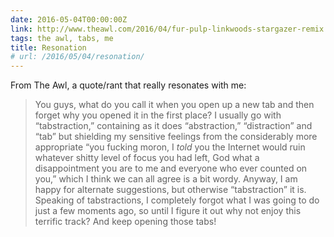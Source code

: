 ```yaml
---
date: 2016-05-04T00:00:00Z
link: http://www.theawl.com/2016/04/fur-pulp-linkwoods-stargazer-remix
tags: the awl, tabs, me
title: Resonation
# url: /2016/05/04/resonation/
---
```


From The Awl, a quote/rant that really resonates with me:

> You guys, what do you call it when you open up a new tab and then forget why you opened it in the first place? I usually go with “tabstraction,” containing as it does “abstraction,” “distraction” and “tab” but shielding my sensitive feelings from the considerably more appropriate “you fucking moron, I *told* you the Internet would ruin whatever shitty level of focus you had left, God what a disappointment you are to me and everyone who ever counted on you,” which I think we can all agree is a bit wordy. Anyway, I am happy for alternate suggestions, but otherwise “tabstraction” it is. Speaking of tabstractions, I completely forgot what I was going to do just a few moments ago, so until I figure it out why not enjoy this terrific track? And keep opening those tabs!